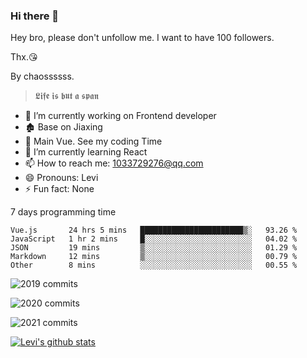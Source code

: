 ### Hi there 👋

Hey bro, please don't unfollow me. I want to have 100 followers.

Thx.😘

By chaossssss.

> 𝕷𝖎𝖋𝖊 𝖎𝖘 𝖇𝖚𝖙 𝖆 𝖘𝖕𝖆𝖓

- 🔭 I’m currently working on Frontend developer
- 🏚  Base on Jiaxing
- 🔨 Main Vue. See my coding Time
- 🌱 I’m currently learning React
- 📫 How to reach me: 1033729276@qq.com
- 😄 Pronouns: Levi
- ⚡ Fun fact: None


7 days programming time



<!--START_SECTION:waka-->
```text
Vue.js       24 hrs 5 mins   ███████████████████████▒░   93.26 % 
JavaScript   1 hr 2 mins     █░░░░░░░░░░░░░░░░░░░░░░░░   04.02 % 
JSON         19 mins         ▒░░░░░░░░░░░░░░░░░░░░░░░░   01.29 % 
Markdown     12 mins         ▒░░░░░░░░░░░░░░░░░░░░░░░░   00.79 % 
Other        8 mins          ░░░░░░░░░░░░░░░░░░░░░░░░░   00.55 % 
```
<!--END_SECTION:waka-->


![2019 commits](https://i.bmp.ovh/imgs/2022/06/09/40ea8ef53dc6a071.png)

![2020 commits](https://i.bmp.ovh/imgs/2022/06/09/3d3f42d583997994.png)

![2021 commits](https://i.bmp.ovh/imgs/2022/06/09/be5c22a2f85ef63e.png)

[![Levi's github stats](https://github-readme-stats.vercel.app/api?username=chaossssss)](https://github.com/anuraghazra/github-readme-stats)
